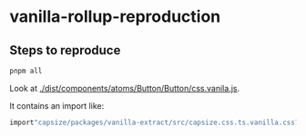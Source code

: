 # vanilla-rollup-reproduction

## Steps to reproduce

```bash
pnpm all
```

Look at [./dist/components/atoms/Button/Button/css.vanila.js](./dist/components/atoms/Button/Button/css.vanila.js).

It contains an import like:

```js
import"capsize/packages/vanilla-extract/src/capsize.css.ts.vanilla.css?source=LmNhcHNpemVfY2Fwc2l6ZVN0eWxlX18xZDBnOXFrNCB7CiAgZm9udC1zaXplOiB2YXIoLS1mb250U2l6ZV9fMWQwZzlxazApOwogIGxpbmUtaGVpZ2h0OiB2YXIoLS1saW5lSGVpZ2h0X18xZDBnOXFrMSk7Cn0KLmNhcHNpemVfY2Fwc2l6ZVN0eWxlX18xZDBnOXFrNDo6YmVmb3JlIHsKICBjb250ZW50OiAnJzsKICBtYXJnaW4tYm90dG9tOiB2YXIoLS1jYXBIZWlnaHRUcmltX18xZDBnOXFrMik7CiAgZGlzcGxheTogdGFibGU7Cn0KLmNhcHNpemVfY2Fwc2l6ZVN0eWxlX18xZDBnOXFrNDo6YWZ0ZXIgewogIGNvbnRlbnQ6ICcnOwogIG1hcmdpbi10b3A6IHZhcigtLWJhc2VsaW5lVHJpbV9fMWQwZzlxazMpOwogIGRpc3BsYXk6IHRhYmxlOwp9";
```